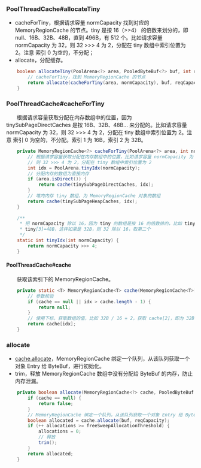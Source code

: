 ### PoolThreadCache#allocateTiny

- cacheForTiny，根据请求容量 normCapacity 找到对应的 MemoryRegionCache 的节点。tiny 是按 16（>>4） 的倍数来划分的，即 null、16B、32B、48B，直到 496B，有 512 个。比如请求容量 normCapacity 为 32，则 32 >>> 4 为 2，分配在 tiny 数组中索引位置为 2。注意 索引 0 为空的，不分配；
- allocate，分配缓存。

```java
    boolean allocateTiny(PoolArena<?> area, PooledByteBuf<?> buf, int reqCapacity, int normCapacity) {
        // cacheForTiny，找到 MemoryRegionCache 的节点
        return allocate(cacheForTiny(area, normCapacity), buf, reqCapacity);
    }
```

### PoolThreadCache#cacheForTiny
　　根据请求容量获取分配在内存数组中的位置，因为 tinySubPageDirectCaches 是按 16B、32B、48B... 来分配的。比如请求容量 normCapacity 为 32，则 32 >>> 4 为 2，分配在 tiny 数组中索引位置为 2。注意 索引 0 为空的，不分配。索引 1 为 16B，索引 2 为 32B。

```java
    private MemoryRegionCache<?> cacheForTiny(PoolArena<?> area, int normCapacity) {
        // 根据请求容量获取分配在内存数组中的位置，比如请求容量 normCapacity 为 32，
        // 则 32 >>> 4 为 2，分配在 tiny 数组中索引位置为 2
        int idx = PoolArena.tinyIdx(normCapacity);
        // 分配内存的数组为直接内存
        if (area.isDirect()) {
            return cache(tinySubPageDirectCaches, idx);
        }
        // 堆内内存 tiny 数组，为 MemoryRegionCache 对象的数组
        return cache(tinySubPageHeapCaches, idx);
    }
    
    /**
     * 把 normCapacity 除以 16，因为 tiny 的数组是按 16 的倍数排的，比如 tiny[1]=16B，tiny[2]=32B，
     * tiny[3]=48B，这样如果是 32B，则 32 除以 16，取第二个
     */
    static int tinyIdx(int normCapacity) {
        return normCapacity >>> 4;
    }
```

#### PoolThreadCache#cache
　　获取该索引下的 MemoryRegionCache。

```java
    private static <T> MemoryRegionCache<T> cache(MemoryRegionCache<T>[] cache, int idx) {
        // 参数校验
        if (cache == null || idx > cache.length - 1) {
            return null;
        }
        // 使用下标，获取数组的值，比如 32B / 16 = 2，获取 cache[2]，即为 32B
        return cache[idx];
    }
```

### allocate

- [cache.allocate](https://github.com/martin-1992/Netty-Notes/tree/master/Netty%20%E5%86%85%E5%AD%98%E7%AE%A1%E7%90%86/PoolThreadCache/MemoryRegionCache)，MemoryRegionCache 绑定一个队列，从该队列获取一个对象 Entry 给 ByteBuf，进行初始化。
- trim，释放 MemoryRegionCache 数组中没有分配给 ByteBuf 的内存，防止内存泄漏。

```java
    private boolean allocate(MemoryRegionCache<?> cache, PooledByteBuf buf, int reqCapacity) {
        if (cache == null) {
            return false;
        }
        // MemoryRegionCache 绑定一个队列，从该队列获取一个对象 Entry 给 ByteBuf，进行初始化
        boolean allocated = cache.allocate(buf, reqCapacity);
        if (++ allocations >= freeSweepAllocationThreshold) {
            allocations = 0;
            // 释放
            trim();
        }
        return allocated;
    }
```
